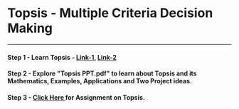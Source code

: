 # **Topsis - Multiple Criteria Decision Making**

---
#### **Step 1** - Learn Topsis - <a href="https://www.youtube.com/watch?v=kfcN7MuYVeI">Link-1</a>, <a href="https://www.youtube.com/watch?v=9P9Gs8o9oHk">Link-2</a>

#### **Step 2** - Explore "Topsis PPT.pdf" to learn about Topsis and its Mathematics, Examples, Applications and Two Project ideas.

#### **Step 3** - <a href="https://github.com/psrana/Assignment-Topsis">Click Here </a> for Assignment on Topsis.

